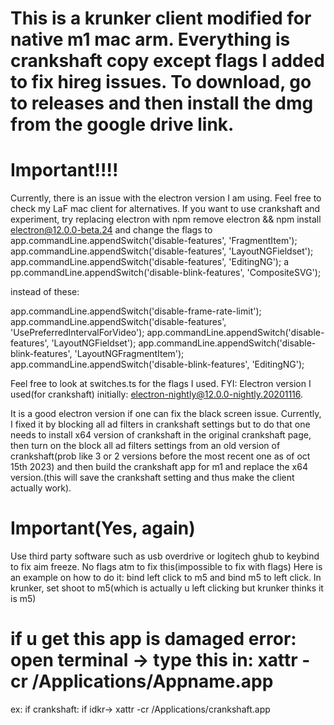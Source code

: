# This is a krunker client modified for native m1 mac arm. Everything is crankshaft copy except flags I added to fix hireg issues. To download, go to releases and then install the dmg from the google drive link. 
# Important!!!!
Currently, there is an issue with the electron version I am using. Feel free to check my LaF mac client for alternatives. If you want to use crankshaft and experiment, try replacing electron with npm remove electron && npm install electron@12.0.0-beta.24 and change the flags to app.commandLine.appendSwitch('disable-features', 'FragmentItem'); 
app.commandLine.appendSwitch('disable-features', 'LayoutNGFieldset'); 
app.commandLine.appendSwitch('disable-features', 'EditingNG'); a
pp.commandLine.appendSwitch('disable-blink-features', 'CompositeSVG'); 

instead of these: 

app.commandLine.appendSwitch('disable-frame-rate-limit');
app.commandLine.appendSwitch('disable-features', 'UsePreferredIntervalForVideo');
app.commandLine.appendSwitch('disable-features', 'LayoutNGFieldset');
app.commandLine.appendSwitch('disable-blink-features', 'LayoutNGFragmentItem');
app.commandLine.appendSwitch('disable-blink-features', 'EditingNG');

 Feel free to look at switches.ts for the flags I used. 
 FYI: Electron version I used(for crankshaft) initially: electron-nightly@12.0.0-nightly.20201116. 

It is a good electron version if one can fix the black screen issue. Currently, I fixed it by blocking all ad filters in crankshaft settings but to do that one needs to install x64 version of crankshaft in the original crankshaft page, then turn on the block all ad filters settings from an old version of crankshaft(prob like 3 or 2 versions before the most recent one as of oct 15th 2023) and then build the crankshaft app for m1 and replace the x64 version.(this will save the crankshaft setting and thus make the client actually work).

# Important(Yes, again)
Use third party software such as usb overdrive or logitech ghub to keybind to fix aim freeze. No flags atm to fix this(impossible to fix with flags)
Here is an example on how to do it: bind left click to m5 and bind m5 to left click. In krunker, set shoot to m5(which is actually u left clicking but krunker thinks it is m5)

# if u get this app is damaged error: open terminal -> type this in: xattr -cr /Applications/Appname.app
ex:
if crankshaft: if idkr-> xattr -cr /Applications/crankshaft.app

